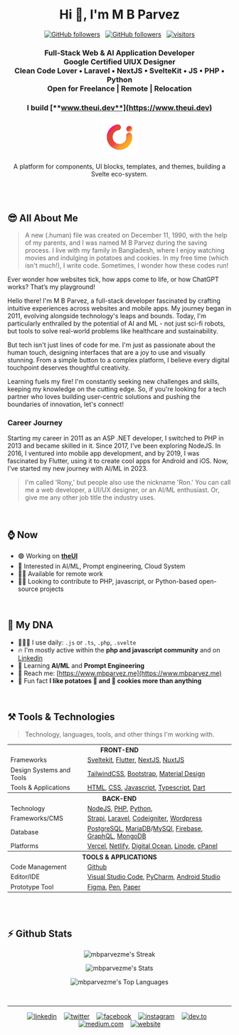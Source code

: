 <!-- img src="https://github.com/mbparvezme/mbparvezme/blob/main/mbparvez-banner.png" alt="M B Parvez"/ -->
<h1 align="center">Hi 👋, I'm M B Parvez</h1>

<p align="center">
  <a href="https://github.com/mbparvezme?tab=followers"><img alt="GitHub followers" src="https://img.shields.io/stackexchange/stackoverflow/r/2300749?style=for-the-badge&logo=stackoverflow&labelColor=170A04&label=Reputation&color=D77331"></a>
  &nbsp;
  <a href="https://github.com/mbparvezme?tab=followers"><img alt="GitHub followers" src="https://img.shields.io/github/followers/mbparvezme?style=for-the-badge&logo=github&logoColor=white&labelColor=070F17&color=f2f2f2"></a>
  &nbsp;
  <a href="https://github.com/mbparvezme/"><img src="https://komarev.com/ghpvc/?username=mbparvezme&style=for-the-badge&color=blueviolet" alt="visitors" /></a>
</p>

<!-- <h3 align="center">A FULL-STACK DEVELOPER FROM BANGLADESH</h3> -->
<h3 align="center">
  Full-Stack Web & AI Application Developer<br>
  Google Certified UIUX Designer<br>
  Clean Code Lover • Laravel • NextJS • SvelteKit • JS • PHP • Python<br>Open for Freelance | Remote | Relocation
</h3>

<div align="center">
  <!--### Whatever I do, I do it because I love to do it-->

  ### I build [**www.theui.dev**](https://www.theui.dev)
  
  <img width="80pc" src="https://github.com/mbparvezme/mbparvezme/blob/main/TheUI - space-around.png" alt="M B Parvez"/>

  A platform for components, UI blocks, templates, and themes, building a Svelte eco-system.

</div>

<br><br>

## 😎 All About Me
> A new (.human) file was created on December 11, 1990, with the help of my parents, and I was named M B Parvez during the saving process. I live with my family in Bangladesh, where I enjoy watching movies and indulging in potatoes and cookies. In my free time (which isn't much!), I write code. Sometimes, I wonder how these codes run!

Ever wonder how websites tick, how apps come to life, or how ChatGPT works? That’s my playground!

Hello there! I'm M B Parvez, a full-stack developer fascinated by crafting intuitive experiences across websites and mobile apps. My journey began in 2011, evolving alongside technology's leaps and bounds. Today, I'm particularly enthralled by the potential of AI and ML - not just sci-fi robots, but tools to solve real-world problems like healthcare and sustainability.

But tech isn't just lines of code for me. I'm just as passionate about the human touch, designing interfaces that are a joy to use and visually stunning. From a simple button to a complex platform, I believe every digital touchpoint deserves thoughtful creativity.

Learning fuels my fire! I'm constantly seeking new challenges and skills, keeping my knowledge on the cutting edge. So, if you're looking for a tech partner who loves building user-centric solutions and pushing the boundaries of innovation, let's connect!

### Career Journey
Starting my career in 2011 as an ASP .NET developer, I switched to PHP in 2013 and became skilled in it. Since 2017, I've been exploring NodeJS. In 2016, I ventured into mobile app development, and by 2019, I was fascinated by Flutter, using it to create cool apps for Android and iOS. Now, I've started my new journey with AI/ML in 2023.

> I'm called 'Rony,' but people also use the nickname 'Ron.' You can call me a web developer, a UI/UX designer, or an AI/ML enthusiast. Or, give me any other job title the industry uses.

<br>

## ⌚ Now

- 🟢 Working on [**theUI**](https://www.theui.dev)
- 💖 Interested in AI/ML, Prompt engineering, Cloud System
- ✋🏼 Available for remote work
- 👷🏼 Looking to contribute to PHP, javascript, or Python-based open-source projects

<br>

## 🧬 My DNA

<!--- - 👩🏿‍💼 I'm currently working at [Gosoft](https://www.gosoft.io) and [BIPBY](https://www.bipby.digital)-->
- 🧑🏼‍💻 I use daily: `.js` or `.ts`, `.php`, `.svelte`
- 🔥 I'm mostly active within the **php and javascript community** and on [Linkedin](https://www.linkedin.com/in/mbparvezme/)
- 🌱 Learning **AI/ML** and  **Prompt Engineering**
- 🚗 Reach me: [https://www.mbparvez.me](https://www.mbparvez.me)
- 🎉 Fun fact **I like potatoes 🥔 and 🍪 cookies more than anything**

<br>

## ⚒️ Tools & Technologies
> Technology, languages, tools, and other things I'm working with.


<table border="0">
  <tr><th colspan="2">FRONT-END</th></tr>
  <tr>
    <td>Frameworks</td>
    <td> 
      <a href="https://kit.svelte.dev" target="_blank">Sveltekit</a>,
      <a href="https://flutter.dev" target="_blank">Flutter</a>,
      <a href="https://nextjs.org" target="_blank">NextJS</a>,
      <a href="https://nuxtjs.org" target="_blank">NuxtJS</a>
    </td>
  </tr>
  <tr>
    <td>Design Systems and Tools</td>
    <td>
      <a href="https://tailwindcss.com" target="_blank">TailwindCSS</a>,
      <a href="https://getbootstrap.com" target="_blank">Bootstrap</a>,
      <a href="https://material.io" target="_blank">Material Design</a>
    </td>
  </tr>
  <tr>
    <td>Tools & Applications</td>
    <td>
      <a href="https://developer.mozilla.org/en-US/docs/Web/HTML" target="_blank">HTML</a>,
      <a href="https://developer.mozilla.org/en-US/docs/Web/CSS" target="_blank">CSS</a>,
      <a href="https://developer.mozilla.org/en-US/docs/Web/JavaScript" target="_blank">Javascript</a>,
      <a href="https://www.typescriptlang.org/" target="_blank">Typescript</a>,
      <a href="https://dart.dev" target="_blank">Dart</a>
    </td>
  </tr>
  <tr><th colspan="2">BACK-END</th></tr>
  <tr>
    <td>Technology</td>
    <td> 
      <a href="https://nodejs.org/en/" target="_blank">NodeJS</a>,
      <a href="https://www.php.net/" target="_blank">PHP</a>,
      <a href="https://www.python.org/" target="_blank">Python</a>,
    </td>
  </tr>
  <tr>
    <td>Frameworks/CMS</td>
    <td> 
      <a href="https://strapi.io" target="_blank">Strapi</a>,
      <a href="https://laravel.com" target="_blank">Laravel</a>,
      <a href="https://codeigniter.com" target="_blank">Codeigniter</a>,
      <a href="https://wordpress.org" target="_blank">Wordpress</a>
    </td>
  </tr>
  <tr>
    <td>Database</td>
    <td> 
      <a href="https://www.postgresql.org" target="_blank">PostgreSQL</a>,
      <a href="https://mariadb.org" target="_blank">MariaDB</a>/<a href="https://www.mysql.com" target="_blank">MySQl</a>,
      <a href="https://firebase.google.com" target="_blank">Firebase</a>,
      <a href="https://graphql.org" target="_blank">GraphQL</a>,
      <a href="https://www.mongodb.com" target="_blank">MongoDB</a>
    </td>
  </tr>
  <tr>
    <td>Platforms</td>
    <td>
      <a href="https://vercel.com" target="_blank">Vercel</a>,
      <a href="https://www.netlify.com" target="_blank">Netlify</a>,
      <a href="https://www.digitalocean.com" target="_blank">Digital Ocean</a>,
      <a href="https://linode.com" target="_blank">Linode</a>,
      <a href="https://cpanel.net" target="_blank">cPanel</a>
    </td>
  </tr>
  <tr><th colspan="2">TOOLS & APPLICATIONS</th></tr>
  <tr>
    <td>Code Management</td>
    <td>
      <a href="https://github.com" target="_blank">Github</a>
    </td>
  </tr>
  <tr>
    <td>Editor/IDE</td>
    <td>
      <a href="https://code.visualstudio.com/" target="_blank">Visual Studio Code</a>,
      <a href="https://www.jetbrains.com/pycharm/" target="_blank">PyCharm</a>,
      <a href="https://developer.android.com/studio" target="_blank">Android Studio</a>
    </td>
  </tr>
  <tr>
    <td>Prototype Tool</td>
    <td>
      <a href="https://www.figma.com/" target="_blank">Figma</a>, <a href="https://www.executivepensdirect.com/blogs/help-advice/the-history-of-pens" target="_blank">Pen</a>, <a href="http://www.historyofpaper.net/" target="_blank">Paper</a>
    </td>
  </tr>
</table>

<br><br>

## ⚡ Github Stats

<div align="center">

![mbparvezme's Streak](https://github-readme-streak-stats.herokuapp.com/?user=mbparvezme&theme=dark&hide_border=true)

![mbparvezme's Stats](https://github-readme-stats.vercel.app/api?username=mbparvezme&theme=dark&show_icons=true&hide_border=true&count_private=true)

![mbparvezme's Top Languages](https://github-readme-stats.vercel.app/api/top-langs/?username=mbparvezme&theme=dark&show_icons=true&hide_border=true&layout=compact)

</div>

<br>

---

<div align="center">
<!-- display the social media buttons in your README -->

[![linkedin](https://github.com/shikhar1020jais1/Git-Social/blob/master/Icons/LinkedIn.png (LinkedIn))][1] &nbsp;&nbsp;
[![twitter](https://github.com/shikhar1020jais1/Git-Social/blob/master/Icons/Twitter.png (Twitter))][2] &nbsp;&nbsp;
[![facebook](https://github.com/shikhar1020jais1/Git-Social/blob/master/Icons/Facebook.png (Facebook))][3] &nbsp;&nbsp;
[![instagram](https://github.com/shikhar1020jais1/Git-Social/blob/master/Icons/Instagram.png (Instagram))][4] &nbsp;&nbsp;
[![dev.to](https://github.com/shikhar1020jais1/Git-Social/blob/master/Icons/Dev.to1.png (dev.to))][5] &nbsp;&nbsp;
[![medium.com](https://github.com/shikhar1020jais1/Git-Social/blob/master/Icons/Medium.png (medium.com))][6] &nbsp;&nbsp;
[![website](https://github.com/shikhar1020jais1/Git-Social/blob/master/Icons/Globe.png (website))][7]

<!-- To Link your profile to the media buttons -->

[1]: https://www.linkedin.com/in/mbparvezme
[2]: https://www.twitter.com/mbparvezme
[3]: https://www.facebook.com/mbparvezme
[4]: https://www.instagram.com/mbparvezme
[5]: https://dev.to/mbparvezme
[6]: https://medium.com/@mbparvezme
[7]: https://www.mbparvez.me
</div>
